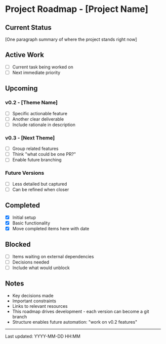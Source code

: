 # Project Roadmap - [Project Name]

## Current Status
[One paragraph summary of where the project stands right now]

## Active Work
- [ ] Current task being worked on
- [ ] Next immediate priority

## Upcoming

### v0.2 - [Theme Name]
- [ ] Specific actionable feature
- [ ] Another clear deliverable
- [ ] Include rationale in description

### v0.3 - [Next Theme]
- [ ] Group related features
- [ ] Think "what could be one PR?"
- [ ] Enable future branching

### Future Versions
- [ ] Less detailed but captured
- [ ] Can be refined when closer

## Completed
- [x] Initial setup
- [x] Basic functionality
- [x] Move completed items here with date

## Blocked
- [ ] Items waiting on external dependencies
- [ ] Decisions needed
- [ ] Include what would unblock

## Notes
- Key decisions made
- Important constraints  
- Links to relevant resources
- This roadmap drives development - each version can become a git branch
- Structure enables future automation: "work on v0.2 features"

---
Last updated: YYYY-MM-DD HH:MM